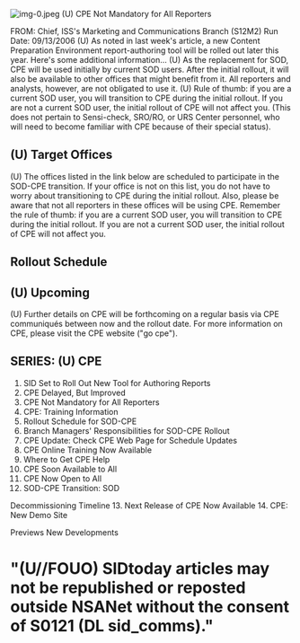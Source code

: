 ![img-0.jpeg](img-0.jpeg)
(U) CPE Not Mandatory for All Reporters

FROM:
Chief, ISS's Marketing and Communications Branch (S12M2)
Run Date: 09/13/2006
(U) As noted in last week's article, a new Content Preparation Environment report-authoring tool will be rolled out later this year. Here's some additional information...
(U) As the replacement for SOD, CPE will be used initially by current SOD users. After the initial rollout, it will also be available to other offices that might benefit from it. All reporters and analysts, however, are not obligated to use it.
(U) Rule of thumb: if you are a current SOD user, you will transition to CPE during the initial rollout. If you are not a current SOD user, the initial rollout of CPE will not affect you. (This does not pertain to Sensi-check, SRO/RO, or URS Center personnel, who will need to become familiar with CPE because of their special status).

## (U) Target Offices

(U) The offices listed in the link below are scheduled to participate in the SOD-CPE transition. If your office is not on this list, you do not have to worry about transitioning to CPE during the initial rollout. Also, please be aware that not all reporters in these offices will be using CPE. Remember the rule of thumb: if you are a current SOD user, you will transition to CPE during the initial rollout. If you are not a current SOD user, the initial rollout of CPE will not affect you.

## Rollout Schedule

## (U) Upcoming

(U) Further details on CPE will be forthcoming on a regular basis via CPE communiqués between now and the rollout date. For more information on CPE, please visit the CPE website ("go cpe").

## SERIES: (U) CPE

1. SID Set to Roll Out New Tool for Authoring Reports
2. CPE Delayed, But Improved
3. CPE Not Mandatory for All Reporters
4. CPE: Training Information
5. Rollout Schedule for SOD-CPE
6. Branch Managers' Responsibilities for SOD-CPE Rollout
7. CPE Update: Check CPE Web Page for Schedule Updates
8. CPE Online Training Now Available
9. Where to Get CPE Help
10. CPE Soon Available to All
11. CPE Now Open to All
12. SOD-CPE Transition: SOD

Decommissioning Timeline
13. Next Release of CPE Now Available
14. CPE: New Demo Site

Previews New
Developments

# "(U//FOUO) SIDtoday articles may not be republished or reposted outside NSANet without the consent of S0121 (DL sid_comms)."
